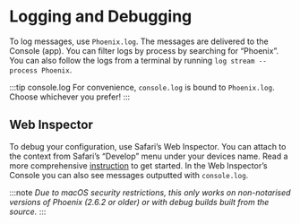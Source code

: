 # Logging and Debugging

To log messages, use `Phoenix.log`. The messages are delivered to the Console (app). You can filter logs by process by searching for “Phoenix”. You can also follow the logs from a terminal by running `log stream --process Phoenix`.

:::tip console.log
For convenience, `console.log` is bound to `Phoenix.log`. Choose whichever you prefer!
:::

## Web Inspector

To debug your configuration, use Safari’s Web Inspector. You can attach to the context from Safari’s “Develop” menu under your devices name. Read a more comprehensive [instruction](https://github.com/kasper/phoenix/wiki/Attaching-to-Web-Inspector-for-Debugging/) to get started. In the Web Inspector’s Console you can also see messages outputted with `console.log`.

:::note
*Due to macOS security restrictions, this only works on non-notarised versions of Phoenix (2.6.2 or older) or with debug builds built from the source.*
:::
